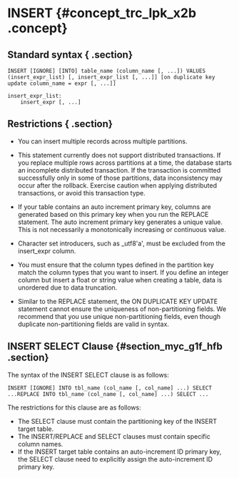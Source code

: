 # INSERT {#concept_trc_lpk_x2b .concept}

## Standard syntax { .section}

```
INSERT [IGNORE] [INTO] table_name (column_name [, ...]) VALUES (insert_expr_list) [, insert_expr_list [, ...]] [on duplicate key update column_name = expr [, ...]]

insert_expr_list:
    insert_expr [, ...]

```

## Restrictions { .section}

-   You can insert multiple records across multiple partitions.

-   This statement currently does not support distributed transactions. If you replace multiple rows across partitions at a time, the database starts an incomplete distributed transaction. If the transaction is committed successfully only in some of those partitions, data inconsistency may occur after the rollback. Exercise caution when applying distributed transactions, or avoid this transaction type.

-   If your table contains an auto increment primary key, columns are generated based on this primary key when you run the REPLACE statement. The auto increment primary key generates a unique value. This is not necessarily a monotonically increasing or continuous value.

-   Character set introducers, such as \_utf8'a', must be excluded from the insert\_expr column.

-   You must ensure that the column types defined in the partition key match the column types that you want to insert. If you define an integer column but insert a float or string value when creating a table, data is unordered due to data truncation.

-   Similar to the REPLACE statement, the ON DUPLICATE KEY UPDATE statement cannot ensure the uniqueness of non-partitioning fields. We recommend that you use unique non-partitioning fields, even though duplicate non-partitioning fields are valid in syntax.


## INSERT SELECT Clause {#section_myc_g1f_hfb .section}

The syntax of the INSERT SELECT clause is as follows:

```
INSERT [IGNORE] INTO tbl_name (col_name [, col_name] ...) SELECT ...REPLACE INTO tbl_name (col_name [, col_name] ...) SELECT ...
```

The restrictions for this clause are as follows:

-   The SELECT clause must contain the partitioning key of the INSERT target table.
-   The INSERT/REPLACE and SELECT clauses must contain specific column names.
-   If the INSERT target table contains an auto-increment ID primary key, the SELECT clause need to explicitly assign the auto-increment ID primary key.

